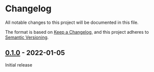 # Changelog
All notable changes to this project will be documented in this file.

The format is based on [Keep a Changelog](https://keepachangelog.com/en/1.0.0/),
and this project adheres to [Semantic Versioning](https://semver.org/spec/v2.0.0.html).


## [0.1.0] - 2022-01-05

Initial release

[0.1.0]: https://github.com/Sensirion/arduino-i2c-sen5x/releases/tag/0.1.0

